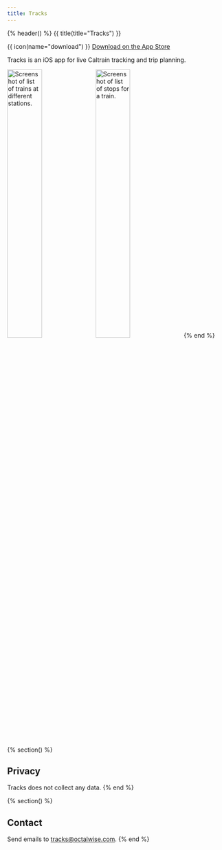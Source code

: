```yaml
---
title: Tracks
---
```


{% header() %}
{{ title(title="Tracks") }}

{{ icon(name="download") }} [Download on the App Store](https://apps.apple.com/app/tracks-live-caltrain-app/id6480351976)

Tracks is an iOS app for live Caltrain tracking and trip planning.

<img src="tracks/assets/stations.png" width="40%" alt="Screenshot of list of trains at different stations.">
<img src="tracks/assets/train.png"    width="40%" alt="Screenshot of list of stops for a train.">
{% end %}

{% section() %}
## Privacy

Tracks does not collect any data.
{% end %}

{% section() %}
## Contact

Send emails to [tracks@octalwise.com](mailto:tracks@octalwise.com).
{% end %}
